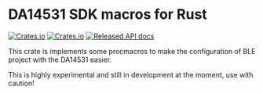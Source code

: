 # DA14531 SDK macros for Rust

[![Crates.io](https://img.shields.io/crates/d/da14531-sdk-macros.svg)](https://crates.io/crates/da14531-sdk-macros)
[![Crates.io](https://img.shields.io/crates/v/da14531-sdk-macros.svg)](https://crates.io/crates/da14531-sdk-macros)
[![Released API docs](https://docs.rs/da14531-sdk-macros/badge.svg)](https://docs.rs/da14531-sdk-macros)

This crate is implements some procmacros to make the configuration of BLE project with the DA14531 easier.

This is highly experimental and still in development at the moment, use with caution!